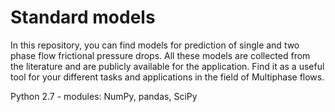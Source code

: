 # Standard models
In this repository, you can find models for prediction of single and two phase flow frictional pressure drops. All these models are collected from the literature and are publicly available for the application. Find it as a useful tool for your different tasks and applications in the field of Multiphase flows.

Python 2.7 - modules: NumPy, pandas, SciPy
